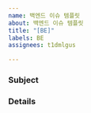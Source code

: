 ```yaml
---
name: 백엔드 이슈 템플릿
about: 백엔드 이슈 템플릿
title: "[BE]"
labels: BE
assignees: t1dmlgus

---
```


### Subject



### Details
